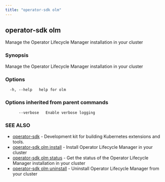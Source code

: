 ```yaml
---
title: "operator-sdk olm"
---
```


## operator-sdk olm

Manage the Operator Lifecycle Manager installation in your cluster

### Synopsis

Manage the Operator Lifecycle Manager installation in your cluster

### Options

```
  -h, --help   help for olm
```

### Options inherited from parent commands

```
      --verbose   Enable verbose logging
```

### SEE ALSO

- [operator-sdk](../operator-sdk) - Development kit for building Kubernetes extensions and tools.
- [operator-sdk olm install](../operator-sdk_olm_install) - Install Operator Lifecycle Manager in your cluster
- [operator-sdk olm status](../operator-sdk_olm_status) - Get the status of the Operator Lifecycle Manager installation in your cluster
- [operator-sdk olm uninstall](../operator-sdk_olm_uninstall) - Uninstall Operator Lifecycle Manager from your cluster
